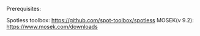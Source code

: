 
Prerequisites:

Spotless toolbox: https://github.com/spot-toolbox/spotless
MOSEK(v 9.2): https://www.mosek.com/downloads
